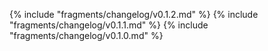 ﻿{% include "fragments/changelog/v0.1.2.md" %}
{% include "fragments/changelog/v0.1.1.md" %}
{% include "fragments/changelog/v0.1.0.md" %}
